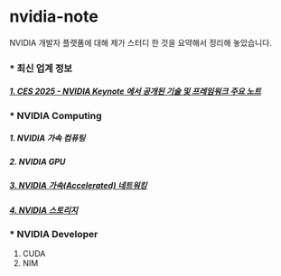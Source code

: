 # nvidia-note
NVIDIA 개발자 플랫폼에 대해 제가 스터디 한 것을 요약해서 정리해 놓았습니다. 

### * 최신 업계 정보 ###
##### [1. CES 2025 - NVIDIA Keynote 에서 공개된 기술 및 프레임워크 주요 노트](https://github.com/synabreu/nvidia-note/blob/main/ces2025-note.md) #####

### * NVIDIA Computing ###

##### 1. NVIDIA 가속 컴퓨팅 #####
##### 2. NVIDIA GPU #####
##### [3. NVIDIA 가속(Accelerated) 네트워킹](https://github.com/synabreu/nvidia-note/blob/main/accelerated-networking.md) #####
##### [4. NVIDIA 스토리지]() #####

### * NVIDIA Developer ###

1. CUDA
2. NIM

  
